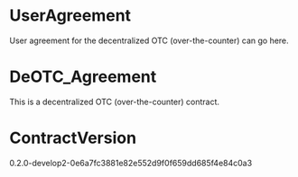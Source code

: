 <h1 class="clause">UserAgreement</h1>

User agreement for the decentralized OTC (over-the-counter) can go here.

<h1 class="clause">DeOTC_Agreement</h1>

This is a decentralized OTC (over-the-counter) contract.

<h1 class="clause">ContractVersion</h1>
0.2.0-develop2-0e6a7fc3881e82e552d9f0f659dd685f4e84c0a3
